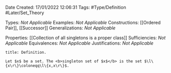 <div class="topSpace"></div>

Date Created: 17/01/2022 12:06:31
Tags: #Type/Definition #Later/Set_Theory

Types: <i>Not Applicable</i>
Examples: <i>Not Applicable</i>
Constructions: [[Ordered Pair]], [[Successor]]
Generalizations: <i>Not Applicable</i>

Properties: [[Collection of all singletons is a proper class]]
Sufficiencies: <i>Not Applicable</i>
Equivalences: <i>Not Applicable</i>
Justifications: <i>Not Applicable</i>

``` ad-Definition
title: Definition.

Let $x$ be a set. The <b>singleton set of $x$</b> is the set $\l\{x\r\}\coloneqq\l\{x,x\r\}$.

```
